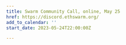 ```yaml
---
title: Swarm Community Call, online, May 25
href: https://discord.ethswarm.org/
add_to_calendar: ''
start_date: 2023-05-24T22:00:00Z

---
```

